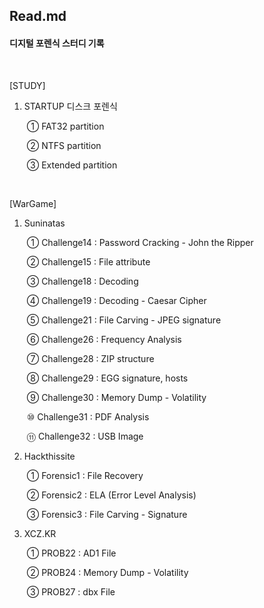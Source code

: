 ## Read.md

#### 디지털 포렌식 스터디 기록

<br>

[STUDY]

1. STARTUP 디스크 포렌식

   ​	① FAT32 partition

   ​	② NTFS partition

   ​	③ Extended partition

<br>

[WarGame]

1. Suninatas

   ​	① Challenge14 : Password Cracking - John the Ripper

   ​	② Challenge15 : File attribute

   ​	③ Challenge18 : Decoding

   ​	④ Challenge19 : Decoding - Caesar Cipher

   ​	⑤ Challenge21 : File Carving - JPEG signature

   ​	⑥ Challenge26 : Frequency Analysis

   ​	⑦ Challenge28 : ZIP structure

   ​	⑧ Challenge29 : EGG signature, hosts

   ​	⑨ Challenge30 : Memory Dump - Volatility

   ​	⑩ Challenge31 : PDF Analysis

   ​	⑪ Challenge32 : USB Image

2. Hackthissite

   ​	① Forensic1 : File Recovery

   ​	② Forensic2 : ELA (Error Level Analysis)

   ​	③ Forensic3 : File Carving - Signature

3. XCZ.KR

   ​	① PROB22 : AD1 File

   ​	② PROB24 : Memory Dump - Volatility

   ​	③ PROB27 : dbx File

